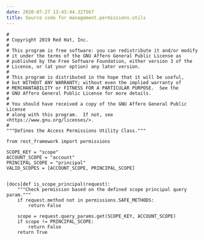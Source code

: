 ```yaml
---
date: 2020-07-27 13:43:44.327567
title: Source code for management.permissions.utils
---
```


<div class="highlight">

    #
    # Copyright 2019 Red Hat, Inc.
    #
    # This program is free software: you can redistribute it and/or modify
    # it under the terms of the GNU Affero General Public License as
    # published by the Free Software Foundation, either version 3 of the
    # License, or (at your option) any later version.
    #
    # This program is distributed in the hope that it will be useful,
    # but WITHOUT ANY WARRANTY; without even the implied warranty of
    # MERCHANTABILITY or FITNESS FOR A PARTICULAR PURPOSE.  See the
    # GNU Affero General Public License for more details.
    #
    # You should have received a copy of the GNU Affero General Public License
    # along with this program.  If not, see <https://www.gnu.org/licenses/>.
    #
    """Defines the Access Permissions Utility Class."""
    
    from rest_framework import permissions
    
    SCOPE_KEY = "scope"
    ACCOUNT_SCOPE = "account"
    PRINCIPAL_SCOPE = "principal"
    VALID_SCOPES = [ACCOUNT_SCOPE, PRINCIPAL_SCOPE]
    
    
    [docs]def is_scope_principal(request):
        """Check permission based on the defined scope principal query param."""
        if request.method not in permissions.SAFE_METHODS:
            return False
    
        scope = request.query_params.get(SCOPE_KEY, ACCOUNT_SCOPE)
        if scope != PRINCIPAL_SCOPE:
            return False
        return True

</div>